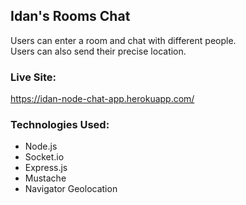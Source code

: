 ## Idan's Rooms Chat
Users can enter a room and chat with different people.
<br>
Users can also send their precise location.

###  Live Site:
https://idan-node-chat-app.herokuapp.com/

### Technologies Used:
* Node.js
* Socket.io
* Express.js
* Mustache
* Navigator Geolocation 
